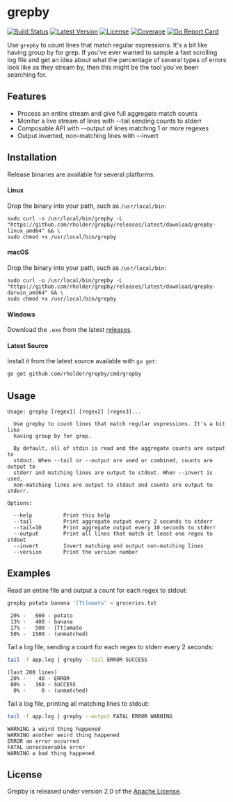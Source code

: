 # grepby
[![Build Status](http://img.shields.io/travis/rholder/grepby.svg)](https://travis-ci.org/rholder/grepby)
[![Latest Version](https://img.shields.io/github/v/release/rholder/grepby?color=bright-green&sort=semver)](https://github.com/rholder/grepby/releases/latest)
[![License](http://img.shields.io/badge/license-apache%202-brightgreen.svg)](https://github.com/rholder/grepby/blob/master/LICENSE)
[![Coverage](https://gocover.io/_badge/github.com/rholder/grepby/cmd/grepby)](https://gocover.io/github.com/rholder/grepby/cmd/grepby)
[![Go Report Card](https://goreportcard.com/badge/github.com/rholder/grepby)](https://goreportcard.com/report/github.com/rholder/grepby)

Use `grepby` to count lines that match regular expressions. It's a bit like
having group by for grep. If you've ever wanted to sample a fast scrolling log
file and get an idea about what the percentage of several types of errors look
like as they stream by, then this might be the tool you've been searching for.

## Features
* Process an entire stream and give full aggregate match counts
* Monitor a live stream of lines with --tail sending counts to stderr
* Composable API with --output of lines matching 1 or more regexes
* Output inverted, non-matching lines with --invert

## Installation
Release binaries are available for several platforms.

#### Linux
Drop the binary into your path, such as `/usr/local/bin`:
```
sudo curl -o /usr/local/bin/grepby -L "https://github.com/rholder/grepby/releases/latest/download/grepby-linux_amd64" && \
sudo chmod +x /usr/local/bin/grepby
```

#### macOS
Drop the binary into your path, such as `/usr/local/bin`:
```
sudo curl -o /usr/local/bin/grepby -L "https://github.com/rholder/grepby/releases/latest/download/grepby-darwin_amd64" && \
sudo chmod +x /usr/local/bin/grepby
```

#### Windows
Download the `.exe` from the latest [releases](https://github.com/rholder/grepby/releases/latest).

#### Latest Source
Install it from the latest source available with `go get`:
```bash
go get github.com/rholder/grepby/cmd/grepby
```

## Usage
```
Usage: grepby [regex1] [regex2] [regex3]...

  Use grepby to count lines that match regular expressions. It's a bit like
  having group by for grep.

  By default, all of stdin is read and the aggregate counts are output to
  stdout. When --tail or --output are used or combined, counts are output to
  stderr and matching lines are output to stdout. When --invert is used,
  non-matching lines are output to stdout and counts are output to stderr.

Options:

  --help          Print this help
  --tail          Print aggregate output every 2 seconds to stderr
  --tail=10       Print aggregate output every 10 seconds to stderr
  --output        Print all lines that match at least one regex to stdout
  --invert        Invert matching and output non-matching lines
  --version       Print the version number
```

## Examples
Read an entire file and output a count for each regex to stdout:
```bash
grepby potato banana '[Tt]omato' < groceries.txt
```
```
 20% -   600 - potato
 13% -   400 - banana
 17% -   500 - [Tt]omato
 50% -  1500 - (unmatched)
```

Tail a log file, sending a count for each regex to stderr every 2 seconds:
```bash
tail -f app.log | grepby --tail ERROR SUCCESS
```
```
(last 200 lines)
 20% -    40 - ERROR
 80% -   160 - SUCCESS
  0% -     0 - (unmatched)
```

Tail a log file, printing all matching lines to stdout:
```bash
tail -f app.log | grepby --output FATAL ERROR WARNING
```
```
WARNING a weird thing happened
WARNING another weird thing happened
ERROR an error occurred
FATAL unrecoverable error
WARNING a bad thing happened
```

## License
Grepby is released under version 2.0 of the
[Apache License](http://www.apache.org/licenses/LICENSE-2.0).
